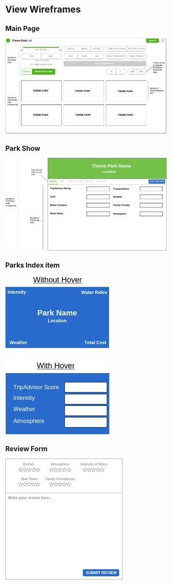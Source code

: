 # View Wireframes

## Main Page
![main-page]

## Park Show
![park_show]

## Parks Index item
![parks-index-item]

## Review Form
![review-form]

[main-page]: ./wireframes/main_page.png
[park_show]: ./wireframes/park_show.png
[parks-index-item]: ./wireframes/parks_index_item.png
[review-form]: ./wireframes/review_form.png
